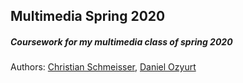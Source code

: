 ## Multimedia Spring 2020
##### Coursework for my multimedia class of spring 2020

Authors: [Christian Schmeisser](https://github.com/lordkeks "Christian's GitHub"), [Daniel Ozyurt](https://github.com/d03 "Daniel's GitHub")